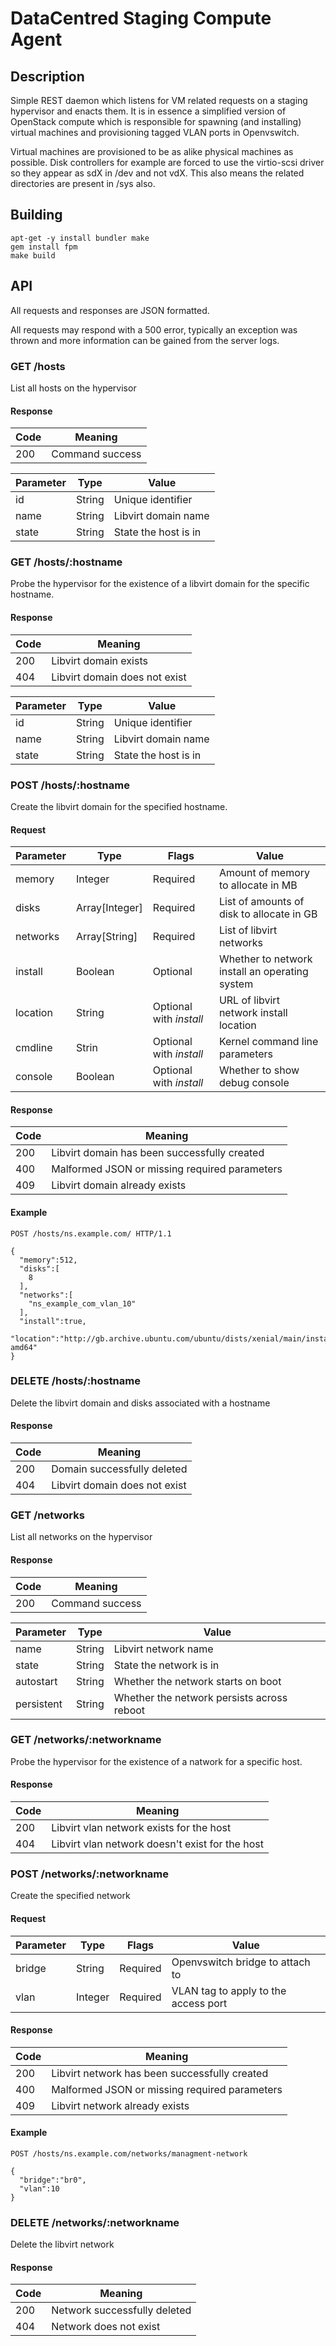 # DataCentred Staging Compute Agent

## Description

Simple REST daemon which listens for VM related requests on a staging hypervisor
and enacts them.  It is in essence a simplified version of OpenStack compute
which is responsible for spawning (and installing) virtual machines and
provisioning tagged VLAN ports in Openvswitch.

Virtual machines are provisioned to be as alike physical machines as possible.
Disk controllers for example are forced to use the virtio-scsi driver so they
appear as sdX in /dev and not vdX.  This also means the related directories are
present in /sys also.

## Building

    apt-get -y install bundler make
    gem install fpm
    make build

## API

All requests and responses are JSON formatted.

All requests may respond with a 500 error, typically an exception was thrown and
more information can be gained from the server logs.

### GET /hosts

List all hosts on the hypervisor

#### Response

Code | Meaning
-----|--------
200  | Command success

Parameter | Type | Value
----------|------|------
id | String | Unique identifier
name | String | Libvirt domain name
state | String | State the host is in

### GET /hosts/:hostname

Probe the hypervisor for the existence of a libvirt domain for the specific
hostname.

#### Response

Code | Meaning
-----|--------
200  | Libvirt domain exists
404  | Libvirt domain does not exist

Parameter | Type | Value
----------|------|------
id | String | Unique identifier
name | String | Libvirt domain name
state | String | State the host is in

### POST /hosts/:hostname

Create the libvirt domain for the specified hostname.

#### Request

Parameter | Type | Flags | Value
----------|------|-------|-------
memory | Integer | Required | Amount of memory to allocate in MB
disks | Array[Integer] | Required | List of amounts of disk to allocate in GB
networks | Array[String] | Required | List of libvirt networks
install | Boolean | Optional | Whether to network install an operating system
location | String | Optional with _install_ | URL of libvirt network install location
cmdline | Strin | Optional with _install_ | Kernel command line parameters
console | Boolean | Optional with _install_ | Whether to show debug console

#### Response

Code | Meaning
-----|--------
200  | Libvirt domain has been successfully created
400  | Malformed JSON or missing required parameters
409  | Libvirt domain already exists

#### Example

    POST /hosts/ns.example.com/ HTTP/1.1

    {
      "memory":512,
      "disks":[
        8
      ],
      "networks":[
        "ns_example_com_vlan_10"
      ],
      "install":true,
      "location":"http://gb.archive.ubuntu.com/ubuntu/dists/xenial/main/installer-amd64"
    }

### DELETE /hosts/:hostname

Delete the libvirt domain and disks associated with a hostname

#### Response

Code | Meaning
-----|--------
200  | Domain successfully deleted
404  | Libvirt domain does not exist

### GET /networks

List all networks on the hypervisor

#### Response

Code | Meaning
-----|--------
200  | Command success

Parameter | Type | Value
----------|------|------
name | String | Libvirt network name
state | String | State the network is in
autostart | String | Whether the network starts on boot
persistent | String | Whether the network persists across reboot

### GET /networks/:networkname

Probe the hypervisor for the existence of a natwork for a specific host.

#### Response

Code | Meaning
-----|--------
200  | Libvirt vlan network exists for the host
404  | Libvirt vlan network doesn't exist for the host

### POST /networks/:networkname

Create the specified network

#### Request

Parameter | Type | Flags | Value
----------|------|-------|-------
bridge | String | Required | Openvswitch bridge to attach to
vlan | Integer | Required | VLAN tag to apply to the access port

#### Response

Code | Meaning
-----|--------
200  | Libvirt network has been successfully created
400  | Malformed JSON or missing required parameters
409  | Libvirt network already exists

#### Example

    POST /hosts/ns.example.com/networks/managment-network

    {
      "bridge":"br0",
      "vlan":10
    }

### DELETE /networks/:networkname

Delete the libvirt network

#### Response

Code | Meaning
-----|--------
200  | Network successfully deleted
404  | Network does not exist
